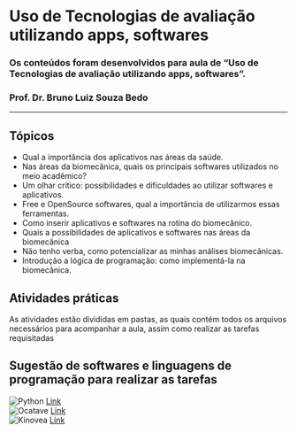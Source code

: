 # Uso de Tecnologias de avaliação utilizando apps, softwares


### Os conteúdos foram desenvolvidos para aula de “Uso de Tecnologias de avaliação utilizando apps, softwares”.

### Prof. Dr. Bruno Luiz Souza Bedo
_____

## Tópicos
* Qual a importância dos aplicativos nas áreas da saúde. 
* Nas áreas da biomecânica, quais os principais softwares utilizados no meio acadêmico?
* Um olhar crítico: possibilidades e dificuldades ao utilizar softwares e aplicativos.
* Free e OpenSource softwares, qual a importância de utilizarmos essas ferramentas.
* Como inserir aplicativos e softwares na rotina do biomecânico.
* Quais a possibilidades de aplicativos e softwares nas áreas da biomecânica
* Não tenho verba, como potencializar as minhas análises biomecânicas.
* Introdução a lógica de programação: como implementá-la na biomecânica. 

## Atividades práticas
As atividades estão divididas em pastas, as quais contém todos os arquivos necessários para acompanhar a aula, assim como realizar as tarefas requisitadas


## Sugestão de softwares e linguagens de programação para realizar as tarefas
<img alt="Python" src="https://img.shields.io/badge/python-3670A0?style=for-the-badge&logo=python&logoColor=ffdd543"/> [Link](https://www.python.org/)<br>
<img alt="Ocatave" src="https://img.shields.io/badge/OCTAVE-darkblue?style=for-the-badge&logo=octave&logoColor=fcd683"/> [Link](https://www.gnu.org/software/octave/index)<br>
<img alt="Kinovea" src="https://img.shields.io/badge/KINOVEA-green?style=for-the-badge&logo=octave&logoColor=fcd683"/> [Link](https://www.kinovea.org/)<br>

